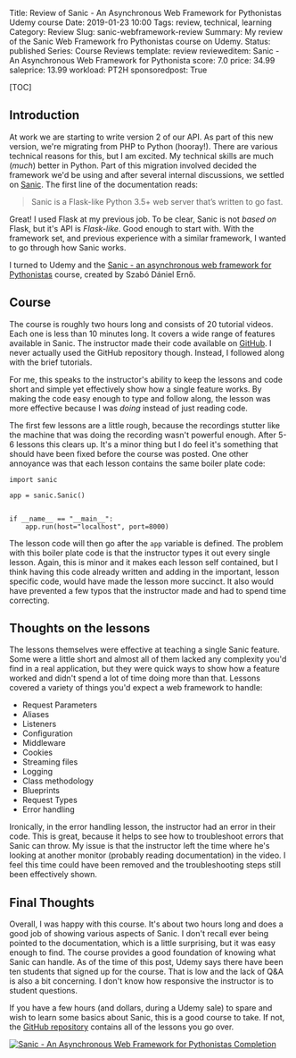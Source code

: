Title: Review of Sanic - An Asynchronous Web Framework for Pythonistas Udemy course
Date: 2019-01-23 10:00
Tags: review, technical, learning
Category: Review
Slug: sanic-webframework-review
Summary: My review of the Sanic Web Framework fro Pythonistas course on Udemy.
Status: published
Series: Course Reviews
template: review
revieweditem: Sanic - An Asynchronous Web Framework for Pythonista
score: 7.0
price: 34.99
saleprice: 13.99
workload: PT2H
sponsoredpost: True

[TOC]

## Introduction

At work we are starting to write version 2 of our API. As part of this new version, we're migrating from PHP to Python (hooray!). There are various technical
reasons for this, but I am excited. My technical skills are much (*much*) better in Python. Part of this migration involved decided the framework we'd be using
and after several internal discussions, we settled on [Sanic][1]. The first line of the documentation reads:

> Sanic is a Flask-like Python 3.5+ web server that’s written to go fast.

Great! I used Flask at my previous job. To be clear, Sanic is not *based on* Flask, but it's API is *Flask-like*. Good enough to start with. With the framework
set, and previous experience with a similar framework, I wanted to go through how Sanic works.

I turned to Udemy and the [Sanic - an asynchronous web framework for Pythonistas][2] course, created by Szabó Dániel Ernő.

## Course

The course is roughly two hours long and consists of 20 tutorial videos. Each one is less than 10 minutes long. It covers a wide range of features available in
Sanic. The instructor made their code available on [GitHub][3]. I never actually used the GitHub repository though. Instead, I followed along with the brief
tutorials.

For me, this speaks to the instructor's ability to keep the lessons and code short and simple yet effectively show how a single feature works. By making the
code easy enough to type and follow along, the lesson was more effective because I was *doing* instead of just reading code.

The first few lessons are a little rough, because the recordings stutter like the machine that was doing the recording wasn't powerful enough. After 5-6 lessons
this clears up. It's a minor thing but I do feel it's something that should have been fixed before the course was posted. One other annoyance was that each
lesson contains the same boiler plate code:

    import sanic

    app = sanic.Sanic()


    if __name__ == "__main__":
        app.run(host="localhost", port=8000)

The lesson code will then go after the `app` variable is defined. The problem with this boiler plate code is that the instructor types it out every single lesson.
Again, this is minor and it makes each lesson self contained, but I think having this code already written and adding in the important, lesson specific code,
would have made the lesson more succinct. It also would have prevented a few typos that the instructor made and had to spend time correcting.

## Thoughts on the lessons

The lessons themselves were effective at teaching a single Sanic feature. Some were a little short and almost all of them lacked any complexity you'd find in
a real application, but they were quick ways to show how a feature worked and didn't spend a lot of time doing more than that. Lessons covered a variety of
things you'd expect a web framework to handle:

 - Request Parameters
 - Aliases
 - Listeners
 - Configuration
 - Middleware
 - Cookies
 - Streaming files
 - Logging
 - Class methodology
 - Blueprints
 - Request Types
 - Error handling

Ironically, in the error handling lesson, the instructor had an error in their code. This is great, because it helps to see how to troubleshoot errors that Sanic
can throw. My issue is that the instructor left the time where he's looking at another monitor (probably reading documentation) in the video. I feel this time
could have been removed and the troubleshooting steps still been effectively shown.

## Final Thoughts

Overall, I was happy with this course. It's about two hours long and does a good job of showing various aspects of Sanic. I don't recall ever being pointed
to the documentation, which is a little surprising, but it was easy enough to find. The course provides a good foundation of knowing what Sanic can handle. As
of the time of this post, Udemy says there have been ten students that signed up for the course. That is low and the lack of Q&A is also a bit concerning. I
don't know how responsive the instructor is to student questions.

If you have a few hours (and dollars, during a Udemy sale) to spare and wish to learn some basics about Sanic, this is a good course to take. If not, the
[GitHub repository][3] contains all of the lessons you go over.

[![Sanic - An Asynchronous Web Framework for Pythonistas Completion][certificate]][courselink]


 [1]: https://sanic.readthedocs.io/en/latest/
 [2]: https://click.linksynergy.com/link?id=upT2m3Gzivc&offerid=1597309.3919718232128023212992482&type=2&murl=https%3a%2f%2fwww.udemy.com%2fcourse%2fsanic-an-asynchronous-web-framework-for-pythonistas%2f
 [3]: https://github.com/r3ap3rpy/sanic-web-framework
 [certificate]: {attach}images/udemy-sanic.jpg
 [courselink]: https://ude.my/UC-LYP0VLF7